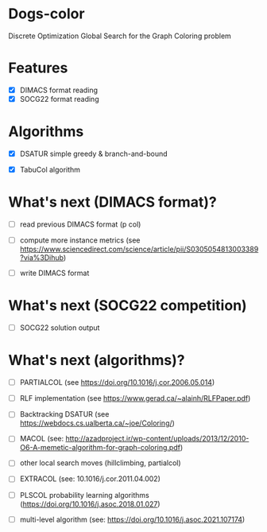 # Dogs-color
Discrete Optimization Global Search for the Graph Coloring problem


# Features

- [X] DIMACS format reading
- [X] SOCG22 format reading

# Algorithms

- [X] DSATUR simple greedy & branch-and-bound
- [X] TabuCol algorithm


# What's next (DIMACS format)?

- [ ] read previous DIMACS format (p col)
- [ ] compute more instance metrics (see https://www.sciencedirect.com/science/article/pii/S0305054813003389?via%3Dihub)
- [ ] write DIMACS format


# What's next (SOCG22 competition)

- [ ] SOCG22 solution output


# What's next (algorithms)?

- [ ] PARTIALCOL (see https://doi.org/10.1016/j.cor.2006.05.014)
- [ ] RLF implementation (see https://www.gerad.ca/~alainh/RLFPaper.pdf)
- [ ] Backtracking DSATUR (see https://webdocs.cs.ualberta.ca/~joe/Coloring/)
- [ ] MACOL (see: http://azadproject.ir/wp-content/uploads/2013/12/2010-O6-A-memetic-algorithm-for-graph-coloring.pdf)
- [ ] other local search moves (hillclimbing, partialcol)
- [ ] EXTRACOL (see: 10.1016/j.cor.2011.04.002)
- [ ] PLSCOL probability learning algorithms (https://doi.org/10.1016/j.asoc.2018.01.027)
- [ ] multi-level algorithm (see: https://doi.org/10.1016/j.asoc.2021.107174)

